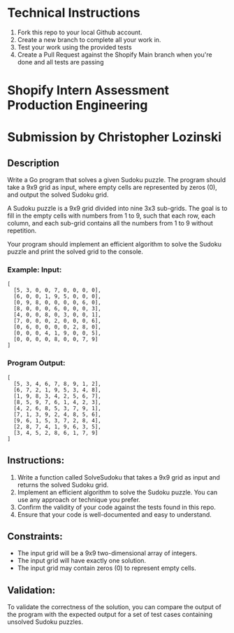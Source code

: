 # Technical Instructions
1. Fork this repo to your local Github account.
2. Create a new branch to complete all your work in.
3. Test your work using the provided tests
4. Create a Pull Request against the Shopify Main branch when you're done and all tests are passing

# Shopify Intern Assessment Production Engineering
# Submission by Christopher Lozinski 

## Description

Write a Go program that solves a given Sudoku puzzle. The program should take a 9x9 grid as input, where empty cells are represented by zeros (0), and output the solved Sudoku grid.

A Sudoku puzzle is a 9x9 grid divided into nine 3x3 sub-grids. The goal is to fill in the empty cells with numbers from 1 to 9, such that each row, each column, and each sub-grid contains all the numbers from 1 to 9 without repetition.

Your program should implement an efficient algorithm to solve the Sudoku puzzle and print the solved grid to the console.

### Example: Input:
```
[
  [5, 3, 0, 0, 7, 0, 0, 0, 0],
  [6, 0, 0, 1, 9, 5, 0, 0, 0],
  [0, 9, 8, 0, 0, 0, 0, 6, 0],
  [8, 0, 0, 0, 6, 0, 0, 0, 3],
  [4, 0, 0, 8, 0, 3, 0, 0, 1],
  [7, 0, 0, 0, 2, 0, 0, 0, 6],
  [0, 6, 0, 0, 0, 0, 2, 8, 0],
  [0, 0, 0, 4, 1, 9, 0, 0, 5],
  [0, 0, 0, 0, 8, 0, 0, 7, 9]
]
```

### Program Output:
```
[
  [5, 3, 4, 6, 7, 8, 9, 1, 2],
  [6, 7, 2, 1, 9, 5, 3, 4, 8],
  [1, 9, 8, 3, 4, 2, 5, 6, 7],
  [8, 5, 9, 7, 6, 1, 4, 2, 3],
  [4, 2, 6, 8, 5, 3, 7, 9, 1],
  [7, 1, 3, 9, 2, 4, 8, 5, 6],
  [9, 6, 1, 5, 3, 7, 2, 8, 4],
  [2, 8, 7, 4, 1, 9, 6, 3, 5],
  [3, 4, 5, 2, 8, 6, 1, 7, 9]
]
```

## Instructions:
1. Write a function called SolveSudoku that takes a 9x9 grid as input and returns the solved Sudoku grid.
2. Implement an efficient algorithm to solve the Sudoku puzzle. You can use any approach or technique you prefer.
3. Confirm the validity of your code against the tests found in this repo.
4. Ensure that your code is well-documented and easy to understand.

## Constraints:
- The input grid will be a 9x9 two-dimensional array of integers.
- The input grid will have exactly one solution.
- The input grid may contain zeros (0) to represent empty cells.

## Validation: 
To validate the correctness of the solution, you can compare the output of the program with the expected output for a set of test cases containing unsolved Sudoku puzzles.
